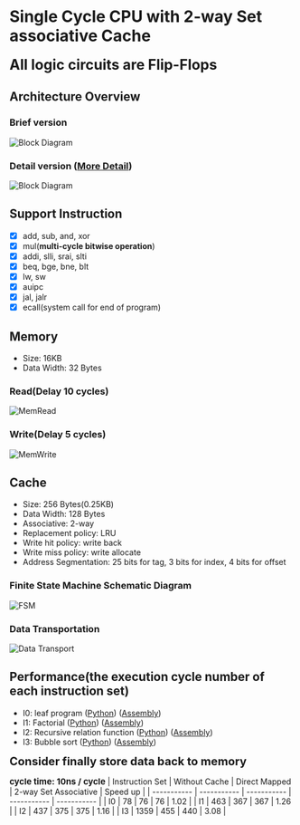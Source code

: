 # Single Cycle CPU with 2-way Set associative Cache
<span style="font-size:25px;font-weight:bold;">All logic circuits are Flip-Flops</span>
## Architecture Overview
### Brief version
![Block Diagram](https://i.imgur.com/Hstt7CH.png)
### Detail version ([More Detail](https://github.com/RobertChienShiba/Single-cycle-CPU/tree/main/spec.pdf))
![Block Diagram](https://i.imgur.com/blGHlCl.png)
## Support Instruction
- [x] add, sub, and, xor
- [x] mul(**multi-cycle bitwise operation**)
- [x] addi, slli, srai, slti
- [x] beq, bge, bne, blt
- [x] lw, sw
- [x] auipc
- [x] jal, jalr
- [x] ecall(system call for end of program)
## Memory
- Size: 16KB
- Data Width: 32 Bytes
### Read(Delay 10 cycles)
![MemRead](https://i.imgur.com/0H3mF2Z.png)
### Write(Delay 5 cycles)
![MemWrite](https://i.imgur.com/cwDwx4w.png)
## Cache
- Size: 256 Bytes(0.25KB)
- Data Width: 128 Bytes
- Associative: 2-way
- Replacement policy: LRU
- Write hit policy: write back
- Write miss policy: write allocate
- Address Segmentation: 25 bits for tag, 3 bits for index, 4 bits for offset 
### Finite State Machine Schematic Diagram
![FSM](https://i.imgur.com/hTZwIqj.png)
### Data Transportation
![Data Transport](https://i.imgur.com/KxBzh11.png)
## Performance(the execution cycle number of each instruction set)
- I0: leaf program 
([Python](https://github.com/RobertChienShiba/Single-cycle-CPU/tree/main/03_python/I0_leaf_gen.py)) ([Assembly](https://github.com/RobertChienShiba/Single-cycle-CPU/tree/main/02_Assembly/I0_leaf.s))
- I1: Factorial 
([Python](https://github.com/RobertChienShiba/Single-cycle-CPU/tree/main/03_python/I1_fact_gen.py)) ([Assembly](https://github.com/RobertChienShiba/Single-cycle-CPU/tree/main/02_Assembly/I1_fact.s))
- I2: Recursive relation function 
([Python](https://github.com/RobertChienShiba/Single-cycle-CPU/tree/main/03_python/I2_hw1_gen.py)) 
([Assembly](https://github.com/RobertChienShiba/Single-cycle-CPU/tree/main/02_Assembly/I2_hw1.s))
- I3: Bubble sort 
([Python](https://github.com/RobertChienShiba/Single-cycle-CPU/tree/main/03_python/I3_sort_gen.py)) 
([Assembly](https://github.com/RobertChienShiba/Single-cycle-CPU/tree/main/02_Assembly/I3_sort.s))

<span style="font-size:20px;font-weight:bold;">Consider finally store data back to memory</span>

<span style="font-size:15px;font-weight:bold;">cycle time: 10ns / cycle</span>
| Instruction Set      | Without Cache | Direct Mapped | 2-way Set Associative | Speed up |
| ----------- | ----------- | ----------- | ----------- | ----------- |
| I0 | 78 | 76 | 76 | 1.02 |
| I1 | 463 | 367 | 367 | 1.26 |
| I2 | 437 | 375 | 375 | 1.16 |
| I3 | 1359 | 455 | 440 | 3.08 |






